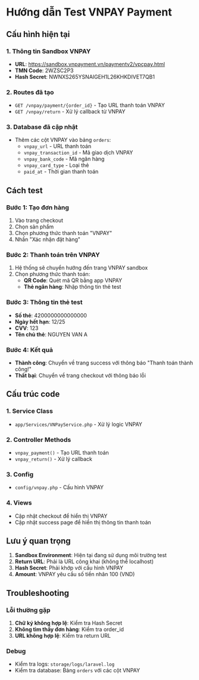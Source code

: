 # Hướng dẫn Test VNPAY Payment

## Cấu hình hiện tại

### 1. Thông tin Sandbox VNPAY
- **URL**: https://sandbox.vnpayment.vn/paymentv2/vpcpay.html
- **TMN Code**: 2WZSC2P3
- **Hash Secret**: NWNXS265YSNAIGEH1L26KHKDIVET7QB1

### 2. Routes đã tạo
- `GET /vnpay/payment/{order_id}` - Tạo URL thanh toán VNPAY
- `GET /vnpay/return` - Xử lý callback từ VNPAY

### 3. Database đã cập nhật
- Thêm các cột VNPAY vào bảng `orders`:
  - `vnpay_url` - URL thanh toán
  - `vnpay_transaction_id` - Mã giao dịch VNPAY
  - `vnpay_bank_code` - Mã ngân hàng
  - `vnpay_card_type` - Loại thẻ
  - `paid_at` - Thời gian thanh toán

## Cách test

### Bước 1: Tạo đơn hàng
1. Vào trang checkout
2. Chọn sản phẩm
3. Chọn phương thức thanh toán "VNPAY"
4. Nhấn "Xác nhận đặt hàng"

### Bước 2: Thanh toán trên VNPAY
1. Hệ thống sẽ chuyển hướng đến trang VNPAY sandbox
2. Chọn phương thức thanh toán:
   - **QR Code**: Quét mã QR bằng app VNPAY
   - **Thẻ ngân hàng**: Nhập thông tin thẻ test

### Bước 3: Thông tin thẻ test
- **Số thẻ**: 4200000000000000
- **Ngày hết hạn**: 12/25
- **CVV**: 123
- **Tên chủ thẻ**: NGUYEN VAN A

### Bước 4: Kết quả
- **Thành công**: Chuyển về trang success với thông báo "Thanh toán thành công!"
- **Thất bại**: Chuyển về trang checkout với thông báo lỗi

## Cấu trúc code

### 1. Service Class
- `app/Services/VNPayService.php` - Xử lý logic VNPAY

### 2. Controller Methods
- `vnpay_payment()` - Tạo URL thanh toán
- `vnpay_return()` - Xử lý callback

### 3. Config
- `config/vnpay.php` - Cấu hình VNPAY

### 4. Views
- Cập nhật checkout để hiển thị VNPAY
- Cập nhật success page để hiển thị thông tin thanh toán

## Lưu ý quan trọng

1. **Sandbox Environment**: Hiện tại đang sử dụng môi trường test
2. **Return URL**: Phải là URL công khai (không thể localhost)
3. **Hash Secret**: Phải khớp với cấu hình VNPAY
4. **Amount**: VNPAY yêu cầu số tiền nhân 100 (VND)

## Troubleshooting

### Lỗi thường gặp
1. **Chữ ký không hợp lệ**: Kiểm tra Hash Secret
2. **Không tìm thấy đơn hàng**: Kiểm tra order_id
3. **URL không hợp lệ**: Kiểm tra return URL

### Debug
- Kiểm tra logs: `storage/logs/laravel.log`
- Kiểm tra database: Bảng `orders` với các cột VNPAY
